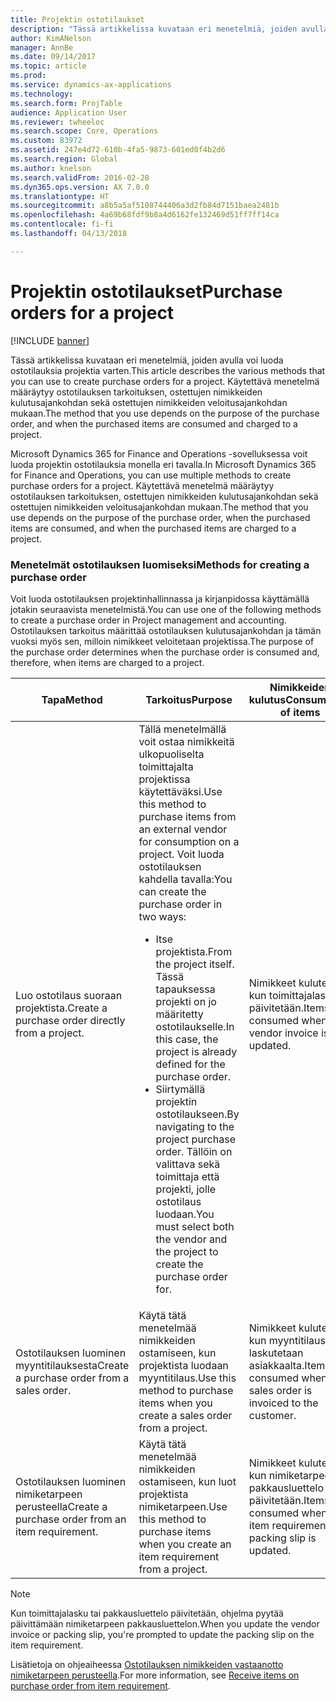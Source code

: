 ```yaml
---
title: Projektin ostotilaukset
description: "Tässä artikkelissa kuvataan eri menetelmiä, joiden avulla voi luoda ostotilauksia projektia varten. Käytettävä menetelmä määräytyy ostotilauksen tarkoituksen, ostettujen nimikkeiden kulutusajankohdan sekä ostettujen nimikkeiden veloitusajankohdan mukaan."
author: KimANelson
manager: AnnBe
ms.date: 09/14/2017
ms.topic: article
ms.prod: 
ms.service: dynamics-ax-applications
ms.technology: 
ms.search.form: ProjTable
audience: Application User
ms.reviewer: twheeloc
ms.search.scope: Core, Operations
ms.custom: 83972
ms.assetid: 247e4d72-610b-4fa5-9873-601ed0f4b2d6
ms.search.region: Global
ms.author: knelson
ms.search.validFrom: 2016-02-28
ms.dyn365.ops.version: AX 7.0.0
ms.translationtype: HT
ms.sourcegitcommit: a8b5a5af5108744406a3d2fb84d7151baea2481b
ms.openlocfilehash: 4a69b68fdf9b8a4d6162fe132469d51ff7ff14ca
ms.contentlocale: fi-fi
ms.lasthandoff: 04/13/2018

---
```


# <a name="purchase-orders-for-a-project"></a><span data-ttu-id="7e6c0-104">Projektin ostotilaukset</span><span class="sxs-lookup"><span data-stu-id="7e6c0-104">Purchase orders for a project</span></span>

[!INCLUDE [banner](../includes/banner.md)]

<span data-ttu-id="7e6c0-105">Tässä artikkelissa kuvataan eri menetelmiä, joiden avulla voi luoda ostotilauksia projektia varten.</span><span class="sxs-lookup"><span data-stu-id="7e6c0-105">This article describes the various methods that you can use to create purchase orders for a project.</span></span> <span data-ttu-id="7e6c0-106">Käytettävä menetelmä määräytyy ostotilauksen tarkoituksen, ostettujen nimikkeiden kulutusajankohdan sekä ostettujen nimikkeiden veloitusajankohdan mukaan.</span><span class="sxs-lookup"><span data-stu-id="7e6c0-106">The method that you use depends on the purpose of the purchase order, and when the purchased items are consumed and charged to a project.</span></span>

<span data-ttu-id="7e6c0-107">Microsoft Dynamics 365 for Finance and Operations -sovelluksessa voit luoda projektin ostotilauksia monella eri tavalla.</span><span class="sxs-lookup"><span data-stu-id="7e6c0-107">In Microsoft Dynamics 365 for Finance and Operations, you can use multiple methods to create purchase orders for a project.</span></span> <span data-ttu-id="7e6c0-108">Käytettävä menetelmä määräytyy ostotilauksen tarkoituksen, ostettujen nimikkeiden kulutusajankohdan sekä ostettujen nimikkeiden veloitusajankohdan mukaan.</span><span class="sxs-lookup"><span data-stu-id="7e6c0-108">The method that you use depends on the purpose of the purchase order, when the purchased items are consumed, and when the purchased items are charged to a project.</span></span>

### <a name="methods-for-creating-a-purchase-order"></a><span data-ttu-id="7e6c0-109">Menetelmät ostotilauksen luomiseksi</span><span class="sxs-lookup"><span data-stu-id="7e6c0-109">Methods for creating a purchase order</span></span>

<span data-ttu-id="7e6c0-110">Voit luoda ostotilauksen projektinhallinnassa ja kirjanpidossa käyttämällä jotakin seuraavista menetelmistä.</span><span class="sxs-lookup"><span data-stu-id="7e6c0-110">You can use one of the following methods to create a purchase order in Project management and accounting.</span></span> <span data-ttu-id="7e6c0-111">Ostotilauksen tarkoitus määrittää ostotilauksen kulutusajankohdan ja tämän vuoksi myös sen, milloin nimikkeet veloitetaan projektissa.</span><span class="sxs-lookup"><span data-stu-id="7e6c0-111">The purpose of the purchase order determines when the purchase order is consumed and, therefore, when items are charged to a project.</span></span>

<table>
<colgroup>
<col width="33%" />
<col width="33%" />
<col width="33%" />
</colgroup>
<thead>
<tr class="header">
<th><span data-ttu-id="7e6c0-112">Tapa</span><span class="sxs-lookup"><span data-stu-id="7e6c0-112">Method</span></span></th>
<th><span data-ttu-id="7e6c0-113">Tarkoitus</span><span class="sxs-lookup"><span data-stu-id="7e6c0-113">Purpose</span></span></th>
<th><span data-ttu-id="7e6c0-114">Nimikkeiden kulutus</span><span class="sxs-lookup"><span data-stu-id="7e6c0-114">Consumption of items</span></span></th>
</tr>
</thead>
<tbody>
<tr class="odd">
<td><span data-ttu-id="7e6c0-115">Luo ostotilaus suoraan projektista.</span><span class="sxs-lookup"><span data-stu-id="7e6c0-115">Create a purchase order directly from a project.</span></span></td>
<td><span data-ttu-id="7e6c0-116">Tällä menetelmällä voit ostaa nimikkeitä ulkopuoliselta toimittajalta projektissa käytettäväksi.</span><span class="sxs-lookup"><span data-stu-id="7e6c0-116">Use this method to purchase items from an external vendor for consumption on a project.</span></span> <span data-ttu-id="7e6c0-117">Voit luoda ostotilauksen kahdella tavalla:</span><span class="sxs-lookup"><span data-stu-id="7e6c0-117">You can create the purchase order in two ways:</span></span>
<ul>
<li><span data-ttu-id="7e6c0-118">Itse projektista.</span><span class="sxs-lookup"><span data-stu-id="7e6c0-118">From the project itself.</span></span> <span data-ttu-id="7e6c0-119">Tässä tapauksessa projekti on jo määritetty ostotilaukselle.</span><span class="sxs-lookup"><span data-stu-id="7e6c0-119">In this case, the project is already defined for the purchase order.</span></span></li>
<li><span data-ttu-id="7e6c0-120">Siirtymällä projektin ostotilaukseen.</span><span class="sxs-lookup"><span data-stu-id="7e6c0-120">By navigating to the project purchase order.</span></span> <span data-ttu-id="7e6c0-121">Tällöin on valittava sekä toimittaja että projekti, jolle ostotilaus luodaan.</span><span class="sxs-lookup"><span data-stu-id="7e6c0-121">You must select both the vendor and the project to create the purchase order for.</span></span></li>
</ul></td>
<td><span data-ttu-id="7e6c0-122">Nimikkeet kulutetaan, kun toimittajalasku päivitetään.</span><span class="sxs-lookup"><span data-stu-id="7e6c0-122">Items are consumed when the vendor invoice is updated.</span></span></td>
</tr>
<tr class="even">
<td><span data-ttu-id="7e6c0-123">Ostotilauksen luominen myyntitilauksesta</span><span class="sxs-lookup"><span data-stu-id="7e6c0-123">Create a purchase order from a sales order.</span></span></td>
<td><span data-ttu-id="7e6c0-124">Käytä tätä menetelmää nimikkeiden ostamiseen, kun projektista luodaan myyntitilaus.</span><span class="sxs-lookup"><span data-stu-id="7e6c0-124">Use this method to purchase items when you create a sales order from a project.</span></span></td>
<td><span data-ttu-id="7e6c0-125">Nimikkeet kulutetaan, kun myyntitilaus laskutetaan asiakkaalta.</span><span class="sxs-lookup"><span data-stu-id="7e6c0-125">Items are consumed when the sales order is invoiced to the customer.</span></span></td>
</tr>
<tr class="odd">
<td><span data-ttu-id="7e6c0-126">Ostotilauksen luominen nimiketarpeen perusteella</span><span class="sxs-lookup"><span data-stu-id="7e6c0-126">Create a purchase order from an item requirement.</span></span></td>
<td><span data-ttu-id="7e6c0-127">Käytä tätä menetelmää nimikkeiden ostamiseen, kun luot projektista nimiketarpeen.</span><span class="sxs-lookup"><span data-stu-id="7e6c0-127">Use this method to purchase items when you create an item requirement from a project.</span></span></td>
<td><span data-ttu-id="7e6c0-128">Nimikkeet kulutetaan, kun nimiketarpeen pakkausluettelo päivitetään.</span><span class="sxs-lookup"><span data-stu-id="7e6c0-128">Items are consumed when the item requirement packing slip is updated.</span></span></td>
</tr>
</tbody>
</table>

> [!NOTE] 
> <span data-ttu-id="7e6c0-129">Kun toimittajalasku tai pakkausluettelo päivitetään, ohjelma pyytää päivittämään nimiketarpeen pakkausluettelon.</span><span class="sxs-lookup"><span data-stu-id="7e6c0-129">When you update the vendor invoice or packing slip, you're prompted to update the packing slip on the item requirement.</span></span>

<span data-ttu-id="7e6c0-130">Lisätietoja on ohjeaiheessa [Ostotilauksen nimikkeiden vastaanotto nimiketarpeen perusteella](tasks/receive-items-purchase-order-item-requirement.md).</span><span class="sxs-lookup"><span data-stu-id="7e6c0-130">For more information, see [Receive items on purchase order from item requirement](tasks/receive-items-purchase-order-item-requirement.md).</span></span>


